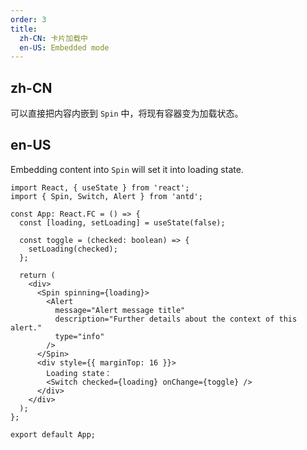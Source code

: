 ```yaml
---
order: 3
title:
  zh-CN: 卡片加载中
  en-US: Embedded mode
---
```


## zh-CN

可以直接把内容内嵌到 `Spin` 中，将现有容器变为加载状态。

## en-US

Embedding content into `Spin` will set it into loading state.

```tsx
import React, { useState } from 'react';
import { Spin, Switch, Alert } from 'antd';

const App: React.FC = () => {
  const [loading, setLoading] = useState(false);

  const toggle = (checked: boolean) => {
    setLoading(checked);
  };

  return (
    <div>
      <Spin spinning={loading}>
        <Alert
          message="Alert message title"
          description="Further details about the context of this alert."
          type="info"
        />
      </Spin>
      <div style={{ marginTop: 16 }}>
        Loading state：
        <Switch checked={loading} onChange={toggle} />
      </div>
    </div>
  );
};

export default App;
```
